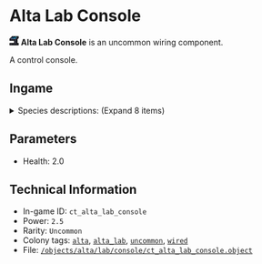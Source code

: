 # Alta Lab Console

<img src="https://raw.githubusercontent.com/Ceterai/Enternia/main/objects/alta/lab/console/icon.png" alt="Alta Lab Console icon" loading="lazy" height=16px width="auto" /> **Alta Lab Console** is an uncommon wiring component.

A control console.

## Ingame

<details markdown="1"><summary>Species descriptions: (Expand 8 items)</summary>

- Alta: Although considered an outdated tech by altas, these consoles can still be found in some labs.
- Apex: A control console for some unknown thing.
- Avian: A control console.
- Floran: Floran can use thisss... But not sure what for.
- Glitch: Concerned. I cannot determine what this console is used for.
- Human: A console. I can turn it on and off again.
- Hylotl: A console for something unknown.
- Novakid: If I press enough buttons it might do somethin'.

</details>

## Parameters

- Health: 2.0

## Technical Information

- In-game ID: `ct_alta_lab_console`
- Power: `2.5`
- Rarity: `Uncommon`
- Colony tags: [`alta`](https://ceterai.github.io/MyEnternia/Wiki/Tags/Alta), [`alta_lab`](https://ceterai.github.io/MyEnternia/Wiki/Tags/AltaLab), [`uncommon`](https://ceterai.github.io/MyEnternia/Wiki/Tags/Uncommon), [`wired`](https://ceterai.github.io/MyEnternia/Wiki/Tags/Wired)
- File: [`/objects/alta/lab/console/ct_alta_lab_console.object`](https://github.com/Ceterai/Enternia/blob/main/objects/alta/lab/console/ct_alta_lab_console.object)
